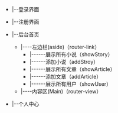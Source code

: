 - |--登录界面
- |--注册界面

- |--后台首页
  - |----左边栏(aside)（router-link）
    - |------展示所有小说（showStory）
    - |------添加小说（addStroy）
    - |------展示所有文章（showArticle）
    - |------添加文章（addArticle）
    - |------展示所有用户（showUser）
  - |----内容区(Main)（router-view）

 - |--个人中心